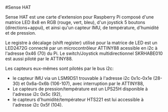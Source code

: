 <!--
---
name: Sense HAT
class: board
type: led,sensor
formfactor: HAT
manufacturer: Raspberry Pi
description: Carte d'extension incluant une metrice LED 8×8 en RGB, un joystick 5 boutons ainsi qu'un capteur IMU, de température et de pression.
url: https://www.raspberrypi.org/products/sense-hat/
github: https://github.com/RPi-Distro/python-sense-hat
schematic: https://www.raspberrypi.org/documentation/hardware/sense-hat/images/Sense-HAT-V1_0.pdf
buy: https://thepihut.com/products/raspberry-pi-sense-hat-astro-pi
image: 'sense-hat.png'
pincount: 40
eeprom: setup
power:
  '1':
  '2':
ground:
  '6':
  '9':
  '14':
  '20':
  '25':
  '30':
  '34':
  '39':
pin:
  '3':
    mode: i2c
  '5':
    mode: i2c
i2c:
  '0x5c':
    name: Pression/Temp
    device: lps25h
  '0x5f':
    name: Humidité/Temp
    device: hts221
  '0x6a':
    name: Accéléromètre
    device: lsm9ds1
  '0x1c':
    name: Magnétomèter
    device: lsm9ds1
  '0x46':
    name: Matrice LED
    device: led2472g
install:
  'devices':
    - 'i2c'
-->
#Sense HAT

Sense HAT est une carte d'extension pour Raspberry Pi composé d'une matrice LED 8x8 en RGB (rouge, vert, bleu), d'un joystick 5 boutons (directions+appui), et ainsi qu'un capteur IMU, de température, d'humidité et de pression.

Le registre à décalage (shift register) utilisé pour la matrice de LED est un LED2472G connecté par un microcontrôleur ATTINY88 acessible en i2c à l'adresse 0x46 (70) du Pi. Le switch/Joystick multidirectionnel SKRHABE010 est aussi piloté par le ATTINY88.

Les capteurs eux-mêmes sont pilotés par le bus i2c:

* le capteur IMU via un LSM9DS1 trouvable à l'adresse i2c 0x1c-0x1e (28-30) et 0x6a-0x6b (106-107), avec interruption par le ATTINY88,
* Le capteurs de pression/température est un LPS25H disponible à l'adresse i2c 0x5c (92),
* le capteurs d'humidité/températeur HTS221 est lui accessible à l'adresse i2c 0x5f (104).
